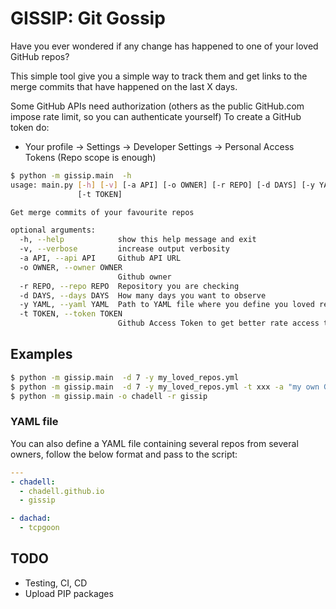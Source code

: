 # GISSIP: Git Gossip 

Have you ever wondered if any change has happened to one of your loved GitHub repos?

This simple tool give you a simple way to track them and get links to the merge commits that have happened on the last X days.

Some GitHub APIs need authorization (others as the public GitHub.com impose rate limit, so you can authenticate yourself)
To create a GitHub token do:
* Your profile -> Settings -> Developer Settings -> Personal Access Tokens (Repo scope is enough)

```bash
$ python -m gissip.main  -h
usage: main.py [-h] [-v] [-a API] [-o OWNER] [-r REPO] [-d DAYS] [-y YAML]
               [-t TOKEN]

Get merge commits of your favourite repos

optional arguments:
  -h, --help            show this help message and exit
  -v, --verbose         increase output verbosity
  -a API, --api API     Github API URL
  -o OWNER, --owner OWNER
                        Github owner
  -r REPO, --repo REPO  Repository you are checking
  -d DAYS, --days DAYS  How many days you want to observe
  -y YAML, --yaml YAML  Path to YAML file where you define you loved repos
  -t TOKEN, --token TOKEN
                        Github Access Token to get better rate access to API
```

## Examples

```bash
$ python -m gissip.main  -d 7 -y my_loved_repos.yml
$ python -m gissip.main  -d 7 -y my_loved_repos.yml -t xxx -a "my own GitHub API"
$ python -m gissip.main -o chadell -r gissip
```

### YAML file

You can also define a YAML file containing several repos from several owners, follow the below format and pass to the script:
```yaml
---
- chadell:
  - chadell.github.io
  - gissip

- dachad:
  - tcpgoon
```

## TODO

* Testing, CI, CD
* Upload PIP packages
